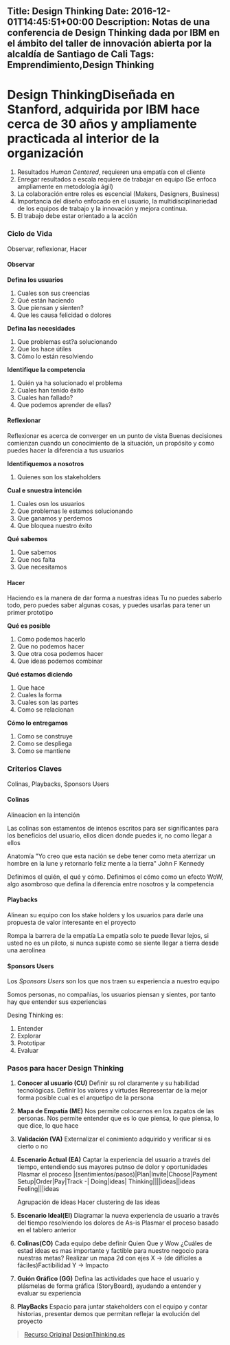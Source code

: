 Title: Design Thinking
Date: 2016-12-01T14:45:51+00:00
Description: Notas de una conferencia de Design Thinking dada por IBM en el ámbito del taller de innovación abierta por la alcaldía de Santiago de Cali
Tags: Emprendimiento,Design Thinking
---
# Design ThinkingDiseñada en Stanford, adquirida por IBM hace cerca de 30 años y ampliamente practicada al interior de la organización

1. Resultados *Human Centered*, requieren una empatía con el cliente
1. Enregar resultados a escala requiere de trabajar en equipo (Se enfoca ampliamente en metodología ágil)
1. La colaboración entre roles es escencial (Makers, Designers, Business)
1. Importancia del diseño enfocado en el usuario, la multidisciplinariedad de los equipos de trabajo y la innovación y mejora continua. 
1. El trabajo debe estar orientado a la acción

### Ciclo de Vida

Observar, reflexionar, Hacer

#### Observar
**Defina los usuarios**

1. Cuales son sus creencias
1. Qué están haciendo
1. Que piensan y sienten?
1. Que les causa felicidad o dolores

**Defina las necesidades**

1. Que problemas est?a solucionando
1. Que los hace útiles
1. Cómo lo están resolviendo
  
**Identifique la competencia**

1. Quién ya ha solucionado el problema
1. Cuales han tenido éxito
1. Cuales han fallado?
1. Que podemos aprender de ellas?

#### Reflexionar
Reflexionar es acerca de converger en un punto de vista
Buenas decisiones comienzan cuando un conocimiento de la situación, un propósito y como puedes hacer la diferencia a tus usuarios

**Identifiquemos a nosotros**

1. Quienes son los stakeholders

**Cual e snuestra intención**

1. Cuales osn los usuarios
1. Que problemas le estamos solucionando
1. Que ganamos y perdemos
1. Que bloquea nuestro éxito

**Qué sabemos**

1. Que sabemos
1. Que nos falta
1. Que necesitamos

#### Hacer
Haciendo es la manera de dar forma a nuestras ideas
Tu no puedes saberlo todo, pero puedes saber algunas cosas, y puedes usarlas para tener un primer prototipo

**Qué es posible**

1. Como podemos hacerlo
1. Que no podemos hacer
1. Que otra cosa podemos hacer
1. Que ideas podemos combinar

**Qué estamos diciendo**

1. Que hace
1. Cuales la forma
1. Cuales son las partes
1. Como se relacionan

**Cómo lo entregamos**

1. Como se construye
1. Como se despliega
1. Como se mantiene

### Criterios Claves

Colinas, Playbacks, Sponsors Users

#### **Colinas**
Alineacion en la intención

Las colinas son estamentos de intenos escritos para ser significantes para los beneficios del usuario, ellos dicen donde puedes ir, no como llegar a ellos

Anatomía
"Yo creo que esta nación se debe tener como meta aterrizar un hombre en la lune  y retornarlo feliz mente a la tierra" John F Kennedy

Definimos el quién, el qué y  cómo. Definimos el cómo como un efecto WoW, algo asombroso que defina la diferencia entre nosotros y la competencia

#### **Playbacks**

Alinean su equipo con los stake holders y los usuarios para darle una propuesta de valor interesante en el proyecto

Rompa la barrera de la empatía
La empatía solo te puede llevar lejos, si usted no es un piloto, si nunca supiste como se siente llegar a tierra desde una aerolinea

#### **Sponsors Users**

Los *Sponsors Users* son los que nos traen su experiencia a nuestro equipo

Somos personas, no compañias, los usuarios piensan y sientes, por tanto hay que entender sus experiencias

Desing Thinking es:

1. Entender
1. Explorar 
1. Prototipar
1. Evaluar


### Pasos para hacer Design Thinking

1. **Conocer al usuario (CU)**
Definir su rol claramente y su habilidad tecnológicas.
Definir los valores y virtudes
Representar de la mejor forma posible cual es el arquetipo de la persona

1. **Mapa de Empatía (ME)**
Nos permite colocarnos en los zapatos de las personas. 
Nos permite entender que es lo que piensa, lo que piensa, lo que dice, lo que hace 

1. **Validación (VA)**
Externalizar el conimiento adquirido y verificar si es cierto o no

1. **Escenario Actual (EA)**
Captar la experiencia del usuario a través del tiempo, entendiendo sus mayores putnso de dolor y oportunidades
Plasmar el proceso
    |(sentimientos/pasos)|Plan|Invite|Choose|Payment Setup|Order|Pay|Track
    -|
    Doing|ideas|
    Thinking||||ideas||ideas
    Feeling|||ideas

    Agrupación de ideas
    Hacer clustering de las ideas 


1. **Escenario Ideal(EI)**
Diagramar la nueva experiencia de usuario a través del tiempo resolviendo los dolores de As-is
Plasmar el proceso basado en el tablero anterior

1. **Colinas(CO)**
Cada equipo debe definir Quien Que y Wow
¿Cuáles de estad ideas es mas importante y factible para nuestro negocio para nuestras metas?
Realizar un mapa 2d con ejes X -> (de difíciles a fáciles)Factibilidad Y -> Impacto

1. **Guión Gráfico (GG)**
Defina las actividades que hace el usuario y plásmelas de forma gráfica (StoryBoard), ayudando a entender y evaluar su experiencia 

1. **PlayBacks**
Espacio para juntar stakeholders con el equipo y contar historias, presentar demos que permitan reflejar la evolución del proyecto 

> [Recurso Original](https://www.ibm.com/design/thinking/)
[DesignThinking.es ](http://www.designthinking.es/inicio/index.php)
